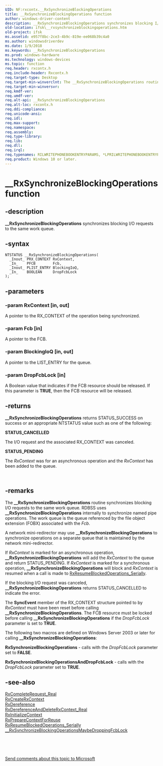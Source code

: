 ```yaml
---
UID: NF:rxcontx.__RxSynchronizeBlockingOperations
title: __RxSynchronizeBlockingOperations function
author: windows-driver-content
description: __RxSynchronizeBlockingOperations synchronizes blocking I/O requests to the same work queue.
old-location: ifsk\__rxsynchronizeblockingoperations.htm
old-project: ifsk
ms.assetid: e957f8bc-2ce3-4b9c-819e-ee068b39c4a0
ms.author: windowsdriverdev
ms.date: 1/9/2018
ms.keywords: __RxSynchronizeBlockingOperations
ms.prod: windows-hardware
ms.technology: windows-devices
ms.topic: function
req.header: rxcontx.h
req.include-header: Rxcontx.h
req.target-type: Desktop
req.target-min-winverclnt: The __RxSynchronizeBlockingOperations routine is only available on Windows Server 2003.
req.target-min-winversvr: 
req.kmdf-ver: 
req.umdf-ver: 
req.alt-api: __RxSynchronizeBlockingOperations
req.alt-loc: rxcontx.h
req.ddi-compliance: 
req.unicode-ansi: 
req.idl: 
req.max-support: 
req.namespace: 
req.assembly: 
req.type-library: 
req.lib: 
req.dll: 
req.irql: 
req.typenames: RILWRITEPHONEBOOKENTRYPARAMS, *LPRILWRITEPHONEBOOKENTRYPARAMS
req.product: Windows 10 or later.
---
```


# __RxSynchronizeBlockingOperations function



## -description
<b>__RxSynchronizeBlockingOperations</b> synchronizes blocking I/O requests to the same work queue. 



## -syntax

````
NTSTATUS __RxSynchronizeBlockingOperations(
  _Inout_ PRX_CONTEXT RxContext,
  _In_    PFCB        Fcb,
  _Inout_ PLIST_ENTRY BlockingIoQ,
  _In_    BOOLEAN     DropFcbLock
);
````


## -parameters

### -param RxContext [in, out]

A pointer to the RX_CONTEXT of the operation being synchronized. 


### -param Fcb [in]

A pointer to the FCB. 


### -param BlockingIoQ [in, out]

A pointer to the LIST_ENTRY for the queue. 


### -param DropFcbLock [in]

A Boolean value that indicates if the FCB resource should be released. If this parameter is <b>TRUE</b>, then the FCB resource will be released. 


## -returns
<b>__RxSynchronizeBlockingOperations</b> returns STATUS_SUCCESS on success or an appropriate NTSTATUS value such as one of the following: 
<dl>
<dt><b>STATUS_CANCELLED</b></dt>
</dl>The I/O request and the associated RX_CONTEXT was canceled.
<dl>
<dt><b>STATUS_PENDING</b></dt>
</dl>The <i>RxContext</i> was for an asynchronous operation and the <i>RxContext</i> has been added to the queue.

 


## -remarks
The<b> __RxSynchronizeBlockingOperations</b> routine synchronizes blocking I/O requests to the same work queue. RDBSS uses <b>__RxSynchronizeBlockingOperations</b> internally to synchronize named pipe operations. The work queue is the queue referenced by the file object extension (FOBX) associated with the <i>Fcb</i>. 

A network mini-redirector may use <b>__RxSynchronizeBlockingOperations</b> to synchronize operations on a separate queue that is maintained by the network mini-redirector. 

If <i>RxContext</i> is marked for an asynchronous operation, <b>__RxSynchronizeBlockingOperations</b> will add the <i>RxContext</i> to the queue and return STATUS_PENDING. If <i>RxContext</i> is marked for a synchronous operation, <b>__RxSynchronizeBlockingOperations</b> will block and <i>RxContext</i> is resumed when a call is made to <a href="..\rxcontx\nf-rxcontx-rxresumeblockedoperations_serially.md">RxResumeBlockedOperations_Serially</a>. 

If the blocking I/O request was canceled, <b>__RxSynchronizeBlockingOperations</b> returns STATUS_CANCELLED to indicate the error.

The <b>SyncEvent</b> member of the RX_CONTEXT structure pointed to by <i>RxContext</i> must have been reset before calling <b>__RxSynchronizeBlockingOperations</b>. The FCB resource must be locked before calling <b>__RxSynchronizeBlockingOperations</b> if the <i>DropFcbLock</i> parameter is set to <b>TRUE</b>. 

The following two macros are defined on Windows Server 2003 or later for calling <b>__RxSynchronizeBlockingOperations</b>:

<b>RxSynchronizeBlockingOperations</b> - calls with the <i>DropFcbLock</i> parameter set to <b>FALSE</b>. 

<b>RxSynchronizeBlockingOperationsAndDropFcbLock</b> - calls with the <i>DropFcbLock</i> parameter set to <b>TRUE</b>. 


## -see-also
<dl>
<dt>
<a href="..\rxprocs\nf-rxprocs-rxcompleterequest_real.md">RxCompleteRequest_Real</a>
</dt>
<dt>
<a href="..\rxcontx\nf-rxcontx-rxcreaterxcontext.md">RxCreateRxContext</a>
</dt>
<dt>
<a href="..\rxprocs\nf-rxprocs-rxdereference.md">RxDereference</a>
</dt>
<dt>
<a href="..\rxcontx\nf-rxcontx-rxdereferenceanddeleterxcontext_real.md">RxDereferenceAndDeleteRxContext_Real</a>
</dt>
<dt>
<a href="..\rxcontx\nf-rxcontx-rxinitializecontext.md">RxInitializeContext</a>
</dt>
<dt>
<a href="..\rxcontx\nf-rxcontx-rxpreparecontextforreuse.md">RxPrepareContextForReuse</a>
</dt>
<dt>
<a href="..\rxcontx\nf-rxcontx-rxresumeblockedoperations_serially.md">RxResumeBlockedOperations_Serially</a>
</dt>
<dt>
<a href="https://msdn.microsoft.com/library/windows/hardware/ff557382">__RxSynchronizeBlockingOperationsMaybeDroppingFcbLock</a>
</dt>
</dl>
 

 

<a href="mailto:wsddocfb@microsoft.com?subject=Documentation%20feedback [ifsk\ifsk]:%20__RxSynchronizeBlockingOperations function%20 RELEASE:%20(1/9/2018)&amp;body=%0A%0APRIVACY STATEMENT%0A%0AWe use your feedback to improve the documentation. We don't use your email address for any other purpose, and we'll remove your email address from our system after the issue that you're reporting is fixed. While we're working to fix this issue, we might send you an email message to ask for more info. Later, we might also send you an email message to let you know that we've addressed your feedback.%0A%0AFor more info about Microsoft's privacy policy, see http://privacy.microsoft.com/en-us/default.aspx." title="Send comments about this topic to Microsoft">Send comments about this topic to Microsoft</a>

